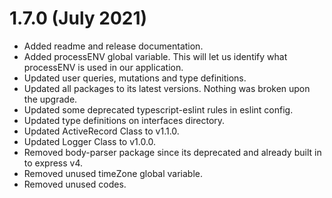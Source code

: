 # 1.7.0 (July 2021)

- Added readme and release documentation.
- Added processENV global variable. This will let us identify what processENV is used in our application.
- Updated user queries, mutations and type definitions.
- Updated all packages to its latest versions. Nothing was broken upon the upgrade.
- Updated some deprecated typescript-eslint rules in eslint config.
- Updated type definitions on interfaces directory.
- Updated ActiveRecord Class to v1.1.0.
- Updated Logger Class to v1.0.0.
- Removed body-parser package since its deprecated and already built in to express v4.
- Removed unused timeZone global variable.
- Removed unused codes.
